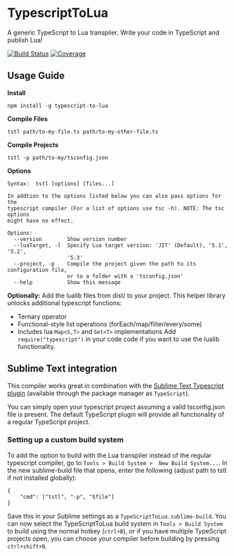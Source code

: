 # TypescriptToLua
A generic TypeScript to Lua transpiler. Write your code in TypeScript and publish Lua!

[![Build Status](https://travis-ci.org/Perryvw/TypescriptToLua.svg?branch=master)](https://travis-ci.org/Perryvw/TypescriptToLua) [![Coverage](https://codecov.io/gh/perryvw/typescripttolua/branch/master/graph/badge.svg)](https://codecov.io/gh/perryvw/typescripttolua)

## Usage Guide

**Install**

`npm install -g typescript-to-lua`

**Compile Files**

`tstl path/to-my-file.ts path/to-my-other-file.ts`

**Compile Projects**

`tstl -p path/to-my/tsconfig.json`

**Options**
```
Syntax:  tstl [options] [files...]

In addtion to the options listed below you can also pass options for the
typescript compiler (For a list of options use tsc -h). NOTE: The tsc options
might have no effect.

Options:
  --version        Show version number
  --luaTarget, -l  Specify Lua target version: 'JIT' (Default), '5.1', '5.2',
                   '5.3'
  --project, -p    Compile the project given the path to its configuration file,
                   or to a folder with a 'tsconfig.json'
  --help           Show this message
```

**Optionally:**
Add the lualib files from dist/ to your project. This helper library unlocks additional typescript functions:
- Ternary operator
- Functional-style list operations (forEach/map/filter/every/some)
- Includes lua `Map<S,T>` and `Set<T>` implementations
Add `require("typescript")` in your code code if you want to use the lualib functionality.

## Sublime Text integration
This compiler works great in combination with the [Sublime Text Typescript plugin](https://github.com/Microsoft/TypeScript-Sublime-Plugin) (available through the package manager as `TypeScript`).

You can simply open your typescript project assuming a valid tsconfig.json file is present. The default TypeScript plugin will provide all functionality of a regular TypeScript project.

### Setting up a custom build system
To add the option to build with the Lua transpiler instead of the regular typescript compiler, go to `Tools > Build System >  New Build System...`. In the new sublime-build file that opens, enter the following (adjust path to tstl if not installed globally):

```
{
    "cmd": ["tstl", "-p", "$file"]
}
```
Save this in your Sublime settings as a `TypeScriptToLua.sublime-build`. You can now select the TypeScriptToLua build system in `Tools > Build System` to build using the normal hotkey (`ctrl+B`), or if you have multiple TypeScript projects open, you can choose your compiler before building by pressing `ctrl+shift+B`.
